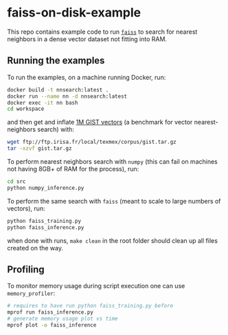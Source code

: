# faiss-on-disk-example

This repo contains example code to run [`faiss`](https://github.com/facebookresearch/faiss) to search for nearest neighbors in a dense vector dataset not fitting into RAM.

## Running the examples

To run the examples, on a machine running Docker, run:

```bash
docker build -t nnsearch:latest .
docker run --name nn -d nnsearch:latest
docker exec -it nn bash
cd workspace
```

and then get and inflate [1M GIST vectors](http://corpus-texmex.irisa.fr/) (a benchmark for vector nearest-neighbors search) with:

```bash
wget ftp://ftp.irisa.fr/local/texmex/corpus/gist.tar.gz
tar -xzvf gist.tar.gz 
```

To perform nearest neighbors search with `numpy` (this can fail on machines not having 8GB+ of RAM for the process), run:

```bash
cd src
python numpy_inference.py
```

To perform the same search with `faiss` (meant to scale to large numbers of vectors), run:

```bash
python faiss_training.py
python faiss_inference.py
```

when done with runs, `make clean` in the root folder should clean up all files created on the way.

## Profiling

To monitor memory usage during script execution one can use `memory_profiler`:

```bash
# requires to have run python faiss_training.py before
mprof run faiss_inference.py
# generate memory usage plot vs time
mprof plot -o faiss_inference
```